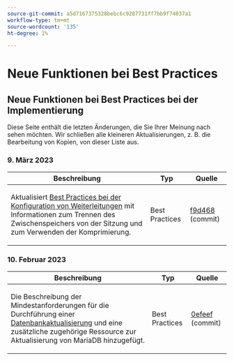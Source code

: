 ```yaml
---
source-git-commit: a5d7167375328bebc6c9287731ff7bb9f74037a1
workflow-type: tm+mt
source-wordcount: '135'
ht-degree: 1%

---
```

# Neue Funktionen bei Best Practices

## Neue Funktionen bei Best Practices bei der Implementierung

Diese Seite enthält die letzten Änderungen, die Sie Ihrer Meinung nach sehen möchten. Wir schließen alle kleineren Aktualisierungen, z. B. die Bearbeitung von Kopien, von dieser Liste aus.

### 9. März 2023

<table style="table-layout:auto;">
  <thead>
    <tr>
      <th>Beschreibung</th>
      <th>Typ</th>
      <th>Quelle</th>
    </tr>
  </thead>
  <tbody>
    <tr>
      <td><p>Aktualisiert <a href="https://experienceleague.adobe.com/docs/commerce-operations/implementation-playbook/best-practices/planning/redis-service-configuration.html">Best Practices bei der Konfiguration von Weiterleitungen</a> mit Informationen zum Trennen des Zwischenspeichers von der Sitzung und zum Verwenden der Komprimierung.</p>
</td>
      <td>Best Practices</td>
      <td><a href="https://github.com/AdobeDocs/commerce-operations.en/commit/f9d46893a25569b9cb00b45ab285758b3b74b410">f9d468</a> (commit)</td>
    </tr>
  </tbody>
</table><!-- date_group -->

### 10. Februar 2023

<table style="table-layout:auto;">
  <thead>
    <tr>
      <th>Beschreibung</th>
      <th>Typ</th>
      <th>Quelle</th>
    </tr>
  </thead>
  <tbody>
    <tr>
      <td><p>Die Beschreibung der Mindestanforderungen für die Durchführung einer <a href="https://experienceleague.adobe.com/docs/commerce-operations/implementation-playbook/best-practices/maintenance/commerce-235-upgrade-prerequisites-mariadb.html">Datenbankaktualisierung</a> und eine zusätzliche zugehörige Ressource zur Aktualisierung von MariaDB hinzugefügt.</p>
</td>
      <td>Best Practices</td>
      <td><a href="https://github.com/AdobeDocs/commerce-operations.en/commit/0efeef6f3d5276f42e4a67fe55f6108a399f45fb">0efeef</a> (commit)</td>
    </tr>
  </tbody>
</table><!-- date_group --><!-- month_group --><!-- year_group -->
